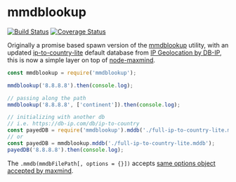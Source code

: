 # mmdblookup

[![Build Status](https://travis-ci.com/WebReflection/mmdblookup.svg?branch=master)](https://travis-ci.com/WebReflection/mmdblookup) [![Coverage Status](https://coveralls.io/repos/github/WebReflection/mmdblookup/badge.svg?branch=master)](https://coveralls.io/github/WebReflection/mmdblookup?branch=master)

Originally a promise based spawn version of the [mmdblookup](https://maxmind.github.io/libmaxminddb/mmdblookup.html) utility, with an updated [ip-to-country-lite](https://db-ip.com/db/download/ip-to-country-lite) default database from [IP Geolocation by DB-IP](https://db-ip.com), this is now a simple layer on top of [node-maxmind](https://github.com/runk/node-maxmind).

```js
const mmdblookup = require('mmdblookup');

mmdblookup('8.8.8.8').then(console.log);

// passing along the path
mmdblookup('8.8.8.8', ['continent']).then(console.log);

// initializing with another db
// i.e. https://db-ip.com/db/ip-to-country
const payedDB = require('mmdblookup').mddb('./full-ip-to-country-lite.mddb');
// or
const payedDB = mmdblookup.mddb('./full-ip-to-country-lite.mddb');
payedDB('8.8.8.8').then(console.log);
```

The `.mmdb(mmdbFilePath[, options = {}])` accepts [same options object accepted by maxmind](https://github.com/runk/node-maxmind#options).
